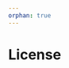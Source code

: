 ```yaml
---
orphan: true
---
```


# License

```{include} ../LICENSE

```
                                                                                                                                                                                                                                                                                                                                                                                                                               